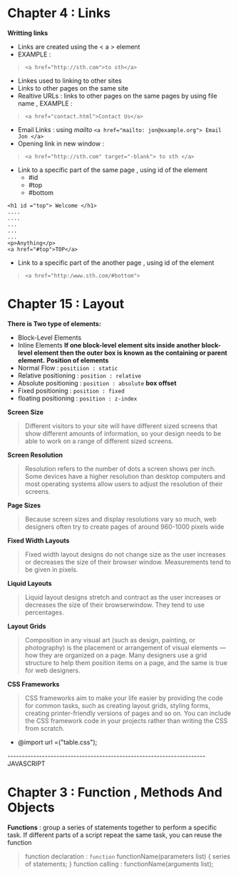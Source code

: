 # Chapter 4 : Links 

**Writting links**
- Links are created using the < a > element
- EXAMPLE :
> `<a href="http://sth.com">to sth</a>`
- Linkes used to linking to other sites
- Links to other pages on the same site
- Realtive URLs : links to other pages on the same pages by using file name , EXAMPLE :
> `<a href="contact.html">Contact Us</a>`
- Email Links : using *mailto* `<a href="mailto: jon@example.org"> Email Jon </a>`
- Opening link in new window :
> `<a href="http://sth.com" target="-blank"> to sth </a>`
- Link to a specific part of the same page , using id of the element 
  - #id
  - #top
  - #bottom
```
<h1 id ="top"> Welcome </h1>
....
....
...
...
...
<p>Anything</p>
<a href="#top">TOP</a>
```
- Link to a specific part of the another page , using id of the element
> `<a href="http:/www.sth.com/#bottom">` 

# Chapter 15 : Layout
**There is Two type of elements:**
- Block-Level Elements
- Inline Elements
**If one block-level element sits inside another block-level element then the outer box is known as the containing or parent element.**
**Position of elements**
- Normal Flow : `positiion : static`
- Relative positioning : `position : relative`
- Absolute positioning : `position : absolute`
**box offset**
- Fixed positioning : `position : fixed`
- floating positioning : `position : z-index`

**Screen Size**
> Different visitors to your site will have different sized screens that show different amounts of information, so your design needs to be able to work on a range of different sized screens.

**Screen Resolution**
> Resolution refers to the number of dots a screen shows per inch. Some devices have a higher resolution than desktop computers and most operating systems allow users to adjust the resolution of their screens.

**Page Sizes**
> Because screen sizes and display resolutions vary so much, web designers often try to create pages of around 960-1000 pixels wide 

**Fixed Width Layouts**
> Fixed width layout designs do not change size as the user increases or decreases the size of their browser window. Measurements tend to be given in pixels.

**Liquid Layouts**
> Liquid layout designs stretch and contract as the user increases or decreases the size of their browserwindow. They tend to use percentages.

**Layout Grids**
> Composition in any visual art (such as design, painting, or photography) is the placement or arrangement of visual elements — how they are organized on a page. Many designers use a grid structure to help them position items on a page, and the same is true for web designers.

**CSS Frameworks**
> CSS frameworks aim to make your life easier by providing the code for common tasks, such as creating layout grids, styling forms, creating printer-friendly versions of pages and so on. You can include the CSS framework code in your projects rather than writing the CSS from scratch.

- @import url =("table.css");

--------------------------------------------------------------------- JAVASCRIPT
# Chapter 3 : Function , Methods And Objects

**Functions** : group a series of statements together to perform a specific task. If different parts of a script repeat the same task, you can reuse the function

> function declaration : `function` functionName(parameters list) {
    series of statements;
}
> function calling : functionName(arguments list);
